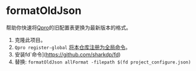 # formatOldJson



帮助你快速将[Qpro](https://github.com/Rhythmicc/QuickProject)的旧配置表更换为最新版本的格式。

1. 克隆此项目。
2. `Qpro register-global` [将本仓库注册为全局命令](https://rhythmlian.cn/2020/02/14/QuickProject/#%E5%B0%86Commander%E5%BA%94%E7%94%A8%E6%B3%A8%E5%86%8C%E4%B8%BA%E5%85%A8%E5%B1%80%E5%91%BD%E4%BB%A4)。
3. 安装fd`命令](https://github.com/sharkdp/fd)
4. 替换: `formatOldJson allFormat -filepath $(fd project_configure.json)`